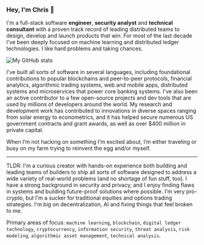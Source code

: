 ### Hey, I'm Chris 👋

I'm a full-stack software **engineer**, **security analyst** and **technical consultant** with a proven track record of leading distributed teams to design, develop and launch products that win. For most of the last decade I've been deeply focused on machine learning and distributed ledger technologies. I like hard problems and taking chances.

![My GitHub stats](https://github-readme-stats.vercel.app/api?username=ccashwell&count_private=true&show_icons=true&theme=dark)

I've built all sorts of software in several languages, including foundational contributions to popular blockchains and peer-to-peer protocols, financial analytics, algorithmic trading systems, web and mobile apps, distributed systems and microservices that power core banking systems. I've also been an active contributor to a few open-source projects and dev tools that are used by millions of developers around the world. My research and development work has contributed to innovations in diverse spaces ranging from solar energy to econometrics, and it has helped secure numerous US government contracts and grant awards, as well as over $400 million in private capital. 

When I’m not hacking on something I’m excited about, I’m either traveling or busy on my farm trying to reinvent the egg and/or myself.

---

TLDR: I'm a curious creator with hands-on experience both building and leading teams of builders to ship all sorts of software designed to address a wide variety of real-world problems (and no shortage of fun stuff, too). I have a strong background in security and privacy, and I enjoy finding flaws in systems and building future-proof solutions where possible. I'm very pro-crypto, but I'm a sucker for traditional equities and options trading strategies. I'm big on decentralization, AI and fixing things that feel broken to me. 

Primary areas of focus: `machine learning`, `blockchain`, `digital ledger technology`, `cryptocurrency`, `information security`, `threat analysis`, `risk modeling`, `algorithmic asset management`, `technical analysis`.
